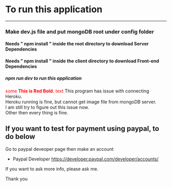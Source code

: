 # To run this application
--------------------------------------------------------------------------------------------------

### Make dev.js file  and put mongoDB root under config folder

#### Needs " npm install " inside the root directory to download Server Dependencies   
#### Needs " npm install " inside the client directory to download Front-end Dependencies   
##### npm run dev to run this application
<span style="color:red">some **This is Red Bold.** text</span>
This program has issue with connecting Heroku.   
Heroku running is fine, but cannot get image file from mongoDB server.      
I am still try to figure out this issue now.    
Other then every thing is fine.

## If you want to test for payment using paypal, to do below

Go to paypal deveoper page then make an account   
* Paypal Developer <https://developer.paypal.com/developer/accounts/>

If you want to ask more info, please ask me.

Thank you


